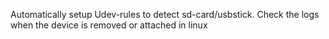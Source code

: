 Automatically setup Udev-rules to detect sd-card/usbstick.
Check the logs when the device is removed or attached in linux
